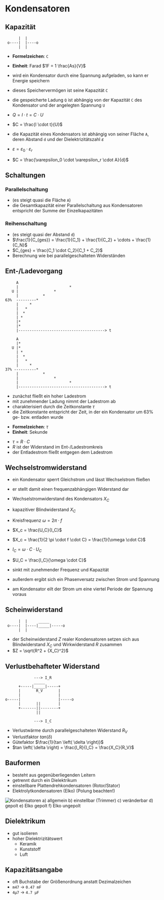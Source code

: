 # Kondensatoren

## Kapazität

```
      |  |
 o----|  |----o
      |  |
```

- **Formelzeichen**: `C`
- **Einheit**: Farad $1F = 1 \frac{As}{V}$

- wird ein Kondensator durch eine Spannung aufgeladen, so kann er Energie speichern
- dieses Speichervermögen ist seine Kapazität `C`
- die gespeicherte Ladung `Q` ist abhängig von der Kapazität `C` des Kondensator und der angelegten Spannung `U`

- $Q = I \cdot t = C \cdot U$
- $C = \frac{I \cdot t}{U}$

- die Kapazität eines Kondensators ist abhängig von seiner Fläche `A`, deren Abstand `d` und der Dielektrizitätszahl $\varepsilon$

- $\varepsilon = \varepsilon_0 \cdot \varepsilon_r$
- $C = \frac{\varepsilon_0 \cdot \varepsilon_r \cdot A}{d}$

## Schaltungen

### Parallelschaltung

- (es steigt quasi die Fläche `A`)
- die Gesamtkapazität einer Parallelschaltung aus Kondensatoren entspricht der Summe der Einzelkapazitäten

### Reihenschaltung

- (es steigt quasi der Abstand `d`)
- $\frac{1}{C_{ges}} = \frac{1}{C_1} + \frac{1}{C_2} + \cdots + \frac{1}{C_N}$
- $C_{ges} = \frac{C_1 \cdot C_2}{C_1 + C_2}$
- Berechnung wie bei parallelgeschalteten Widerständen

## Ent-/Ladevorgang

```
     A
     |                       *
   U |                *
     |           *
63%  ---------*
     |     *
     |   *
     |  *
     | *
     |*
     |*
     |---------------------------------------> t

```

```
     A
     |*
   U |*
     | *
     |  *
     |   *
     |     *
37% ----------*
     |           *
     |                *
     |                       *
     |---------------------------------------> t
```

- zunächst fließt ein hoher Ladestrom
- mit zunehmender Ladung nimmt der Ladestrom ab
- charakterisiert durch die Zeitkonstante $\tau$
- die Zeitkonstante entspricht der Zeit, in der ein Kondensator um 63% ge- bzw. entladen wurde

* **Formelzeichen**: $\tau$
* **Einheit**: Sekunde

- $\tau = R \cdot C$
- $R$ ist der Widerstand im Ent-/Ladestromkreis
- der Entladestrom fließt entgegen dem Ladestrom

## Wechselstromwiderstand

- ein Kondensator sperrt Gleichstrom und lässt Wechselstrom fließen
- er stellt damit einen frequenzabhängigen Widerstand dar
- Wechselstromwiderstand des Kondensators $X_C$
- kapazitiver Blindwiderstand $X_C$
- Kreisfrequenz $\omega = 2 \pi \cdot f$

- $X_c = \frac{U_C}{I_C}$
- $X_c = \frac{1}{2 \pi \cdot f \cdot C} = \frac{1}{\omega \cdot C}$
- $I_C = \omega \cdot C \cdot U_C$
- $U_C = \frac{I_C}{\omega \cdot C}$

- sinkt mit zunehmender Frequenz und Kapazität
- außerdem ergibt sich ein Phasenversatz zwischen Strom und Spannung
- am Kondensator eilt der Strom um eine viertel Periode der Spannung voraus

## Scheinwiderstand

```
      |  |     _____
 o----|  |----|_____|-----o
      |  |
```

* der Scheinwiderstand $Z$ realer Kondensatoren setzen sich aus Blindwiderstand $X_C$ und Wirkwiderstand $R$ zusammen
* $Z = \sqrt{R^2 + {X_C}^2}$

## Verlustbehafteter Widerstand
```
             ---> I_R
             _____
      +-----|_____|-----+
      |       R_V       |
      |                 |
o-----|                 |-----o
      |       ||        |
      +-------||--------+
              ||

             ---> I_C
```
* Verlustwärme durch parallelgeschalteten Widerstand $R_V$
* Verlustfaktor $tan \left( \delta \right)$
* Gütefaktor $\frac{1}{tan \left( \delta \right)}$
* $tan \left( \delta \right) = \frac{I_R}{I_C} = \frac{X_C}{R_V}$

## Bauformen

- besteht aus gegenüberliegenden Leitern
- getrennt durch ein Dielektrikum
- einstellbare Plattendrehkondensatoren (Rotor/Stator)
- Elektrolytkondensatoren (Elko) (Polung beachten!)

![Kondensatoren](https://www.darc.de/fileadmin/filemounts/referate/ajw/Onlinelehrgang/e05/Bild05-08SchaltsymboleC.gif)
a) allgemein
b) einstellbar (Trimmer)
c) veränderbar
d) gepolt
e) Elko gepolt
f) Elko ungepolt

## Dielektrikum

- gut isolieren
- hoher Dielektrizitätswert
  - Keramik
  - Kunststoff
  - Luft

## Kapazitätsangabe

- oft Buchstabe der Größenordnung anstatt Dezimalzeichen
- `m47` &rarr; `0.47 mF`
- `4µ7` &rarr; `4.7 µF`
